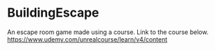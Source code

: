 # BuildingEscape
An escape room game made using a course. Link to the course below.
https://www.udemy.com/unrealcourse/learn/v4/content
